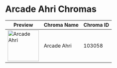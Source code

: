 # Arcade Ahri Chromas

| Preview | Chroma Name | Chroma ID |
|---|---|---|
| <img src='https://raw.communitydragon.org/latest/plugins/rcp-be-lol-game-data/global/default/v1/champion-chroma-images/103/103058.png' alt='Arcade Ahri' width='100'> | Arcade Ahri | 103058 |
